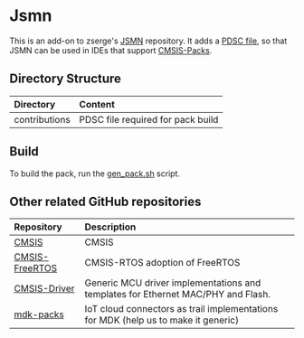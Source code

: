 # Jsmn
This is an add-on to zserge's [JSMN](https://github.com/zserge/jsmn) repository.
It adds a [PDSC file](https://arm-software.github.io/CMSIS_5/Pack/html/packFormat.html), so
that JSMN can be used in IDEs that support [CMSIS-Packs](https://arm-software.github.io/CMSIS_5/Pack/html/index.html).

## Directory Structure

| Directory            | Content                                                   |                
|:-------------------- |:--------------------------------------------------------- |
| contributions           | PDSC file required for pack build                 |

## Build
To build the pack, run the [gen_pack.sh](gen_pack.sh) script.

## Other related GitHub repositories

| Repository                  | Description                                               |                
|:--------------------------- |:--------------------------------------------------------- |
| [CMSIS](https://github.com/ARM-software/cmsis_5)    |  CMSIS  |
| [CMSIS-FreeRTOS](https://github.com/arm-software/CMSIS-FreeRTOS)            | CMSIS-RTOS adoption of FreeRTOS                                                      |
| [CMSIS-Driver](https://github.com/arm-software/CMSIS-Driver)                | Generic MCU driver implementations and templates for Ethernet MAC/PHY and Flash.  |
| [mdk-packs](https://github.com/mdk-packs)                                   | IoT cloud connectors as trail implementations for MDK (help us to make it generic)|
